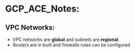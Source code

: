 # GCP_ACE_Notes:

## VPC Networks:

* VPC networks are **global** and subnets are **regional**. 
* Routers are in built and firewalls rules can be configured
